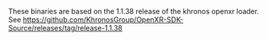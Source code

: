 These binaries are based on the 1.1.38 release of the khronos openxr loader.
See https://github.com/KhronosGroup/OpenXR-SDK-Source/releases/tag/release-1.1.38
